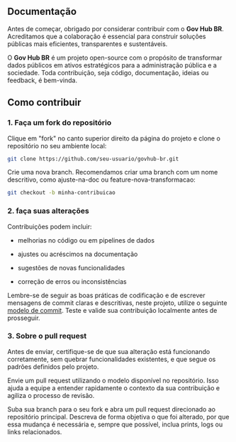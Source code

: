 ## Documentação

Antes de começar, obrigado por considerar contribuir com o **Gov Hub BR**. Acreditamos que a colaboração é essencial para construir soluções públicas mais eficientes, transparentes e sustentáveis.

O **Gov Hub BR** é um projeto open-source com o propósito de transformar dados públicos em ativos estratégicos para a administração pública e a sociedade. Toda contribuição, seja código, documentação, ideias ou feedback, é bem-vinda.

## Como contribuir

### 1. Faça um fork do repositório

Clique em "fork" no canto superior direito da página do projeto e clone o repositório no seu ambiente local:

```bash
git clone https://github.com/seu-usuario/govhub-br.git
```

Crie uma nova branch. Recomendamos criar uma branch com um nome descritivo, como ajuste-na-doc ou feature-nova-transformacao:

```bash
git checkout -b minha-contribuicao
```

### 2. faça suas alterações

Contribuições podem incluir:

-   melhorias no código ou em pipelines de dados

-   ajustes ou acréscimos na documentação

-   sugestões de novas funcionalidades

-   correção de erros ou inconsistências

Lembre-se de seguir as boas práticas de codificação e de escrever mensagens de commit claras e descritivas, neste projeto, utilize o seguinte [modelo de commit](../../.github/TEMPLATES/COMMIT_TEMPLATE.md). Teste e valide sua contribuição localmente antes de prosseguir.

### 3. Sobre o pull request

Antes de enviar, certifique-se de que sua alteração está funcionando corretamente, sem quebrar funcionalidades existentes, e que segue os padrões definidos pelo projeto.

Envie um pull request utilizando o modelo disponível no repositório. Isso ajuda a equipe a entender rapidamente o contexto da sua contribuição e agiliza o processo de revisão.

Suba sua branch para o seu fork e abra um pull request direcionado ao repositório principal. Descreva de forma objetiva o que foi alterado, por que essa mudança é necessária e, sempre que possível, inclua prints, logs ou links relacionados.
